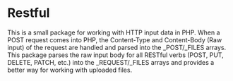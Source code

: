 # Restful

This is a small package for working with HTTP input data in PHP. When a POST request comes into PHP, the Content-Type and Content-Body (Raw input) of the request are handled and parsed into the _POST/_FILES arrays. This package parses the raw input body for all RESTful verbs (POST, PUT, DELETE, PATCH, etc.) into the _REQUEST/_FILES arrays and provides a better way for working with uploaded files.

